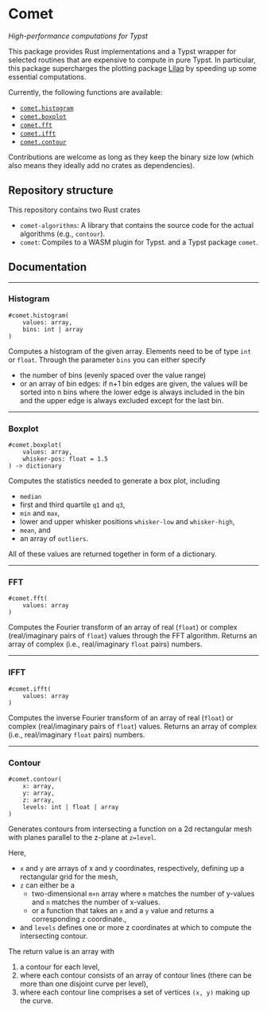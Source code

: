 # Comet

_High-performance computations for Typst_


This package provides Rust implementations and a Typst wrapper for selected routines that are expensive to compute in pure Typst. 
In particular, this package supercharges the plotting package [Lilaq](https://lilaq.org/) by speeding up some essential computations. 


Currently, the following functions are available:
- [`comet.histogram`](#histogram)
- [`comet.boxplot`](#boxplot)
- [`comet.fft`](#fft)
- [`comet.ifft`](#ifft)
- [`comet.contour`](#contour)

Contributions are welcome as long as they keep the binary size low (which also means they ideally add no crates as dependencies). 

## Repository structure

This repository contains two Rust crates
- `comet-algorithms`: A library that contains the source code for the actual algorithms (e.g., `contour`). 
- `comet`: Compiles to a WASM plugin for Typst. 
and a Typst package `comet`. 


## Documentation


---
### Histogram
```typ
#comet.histogram(
    values: array,
    bins: int | array
)
```
Computes a histogram of the given array. Elements need to be of type `int` or `float`. Through the parameter `bins` you can either specify 
- the number of bins (evenly spaced over the value range) 
- or an array of bin edges: if n+1 bin edges are given, the values will be sorted into n bins where the lower edge is always included in the bin and the upper edge is always excluded except for the last bin. 


---
### Boxplot
```typ
#comet.boxplot(
    values: array,
    whisker-pos: float = 1.5
) -> dictionary
```
Computes the statistics needed to generate a box plot, including
- `median`
- first and third quartile `q1` and `q3`,
- `min` and `max`,
- lower and upper whisker positions `whisker-low` and `whisker-high`,
- `mean`, and
- an array of `outliers`. 

All of these values are returned together in form of a dictionary. 



---
### FFT
```typ
#comet.fft(
    values: array
)
```
Computes the Fourier transform of an array of real (`float`) or complex (real/imaginary pairs of `float`) values through the FFT algorithm. Returns an array of complex (i.e., real/imaginary `float` pairs) numbers. 

---
### IFFT
```typ
#comet.ifft(
    values: array
)
```
Computes the inverse Fourier transform of an array of real (`float`) or complex (real/imaginary pairs of `float`) values. Returns an array of complex (i.e., real/imaginary `float` pairs) numbers. 

---
### Contour
```typ
#comet.contour(
    x: array,
    y: array,
    z: array,
    levels: int | float | array
)
```
Generates contours from intersecting a function on a 2d rectangular mesh
with planes parallel to the z-plane at `z=level`.

Here, 
- `x` and `y` are arrays of x and y coordinates, respectively, defining up a rectangular grid for the mesh, 
- `z` can either be a 
    - two-dimensional `m×n` array where `m` matches the number of y-values
    and `n` matches the number of x-values. 
    - or a function that takes an `x` and a `y` value and returns a 
    corresponding `z` coordinate.,
- and `levels` defines one or more z coordinates at which to compute the intersecting contour. 

The return value is an array with
1. a contour for each level, 
2. where each contour consists of an array of contour lines (there can be more 
   than one disjoint curve per level), 
3. where each contour line comprises a set of vertices `(x, y)` making up the curve. 

